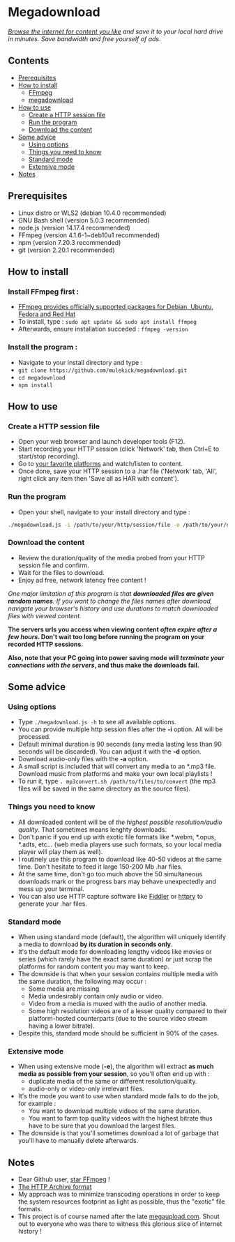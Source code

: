 # Megadownload

*[Browse the internet for content you like](https://raw.githubusercontent.com/mulekick/megadownload/master/platforms.list) and save it to your local hard drive in minutes. Save bandwidth and free yourself of ads.*

## Contents
- [Prerequisites](#prerequisites)
- [How to install](#how-to-install)
    - [FFmpeg](#install-ffmpeg-first)
    - [megadownload](#install-the-program)
- [How to use](#how-to-use)
    - [Create a HTTP session file](#create-a-http-session-file)
    - [Run the program](#run-the-program)
    - [Download the content](#download-the-content)
- [Some advice](#some-advice)
    - [Using options](#using-options)
    - [Things you need to know](#things-you-need-to-know)
    - [Standard mode](#standard-mode)
    - [Extensive mode](#extensive-mode)
- [Notes](#notes)

## Prerequisites
   - Linux distro or WLS2 (debian 10.4.0 recommended)
   - GNU Bash shell (version 5.0.3 recommended)
   - node.js (version 14.17.4 recommended)
   - FFmpeg (version  4.1.6-1~deb10u1 recommended)
   - npm (version 7.20.3 recommended)
   - git (version 2.20.1 recommended)

## How to install

### Install FFmpeg first :
   - [FFmpeg provides officially supported packages for Debian, Ubuntu, Fedora and Red Hat](https://ffmpeg.org/download.html)
   - To install, type : `sudo apt update && sudo apt install ffmpeg`
   - Afterwards, ensure installation succeded : `ffmpeg -version`

### Install the program :
   - Navigate to your install directory and type :
   - `git clone https://github.com/mulekick/megadownload.git`
   - `cd megadownload`
   - `npm install`

## How to use

### Create a HTTP session file
   - Open your web browser and launch developer tools (F12).
   - Start recording your HTTP session (click 'Network' tab, then Ctrl+E to start/stop recording).
   - Go to [your favorite platforms](https://raw.githubusercontent.com/mulekick/megadownload/master/platforms.list) and watch/listen to content.
   - Once done, save your HTTP session to a .har file ('Network' tab, 'All', right click any item then 'Save all as HAR with content').

### Run the program
   - Open your shell, navigate to your install directory and type :
```bash
./megadownload.js -i /path/to/your/http/session/file -o /path/to/your/download/directory
```

### Download the content
   - Review the duration/quality of the media probed from your HTTP session file and confirm.
   - Wait for the files to download.
   - Enjoy ad free, network latency free content !

*One major limitation of this program is that **_downloaded files are given random names_**. If you want to change the files names after download, navigate your browser's history and use durations to match downloaded files with viewed content.*

**The servers urls you access when viewing content _often expire after a few hours_. Don't wait too long before running the program on your recorded HTTP sessions.**

**Also, note that your PC going into power saving mode will _terminate your connections with the servers_, and thus make the downloads fail.**

## Some advice

### Using options
   - Type `./megadownload.js -h` to see all available options.
   - You can provide multiple http session files after the **-i** option. All will be processed.
   - Default minimal duration is 90 seconds (any media lasting less than 90 seconds will be discarded). You can adjust it with the **-d** option.
   - Download audio-only files with the **-a** option.
   - A small script is included that will convert any media to an *.mp3 file. Download music from platforms and make your own local playlists !
   - To run it, type `. mp3convert.sh /path/to/files/to/convert` (the mp3 files will be saved in the same directory as the source files).

### Things you need to know
   - All downloaded content will be of *the highest possible resolution/audio quality*. That sometimes means lenghty downloads.
   - Don't panic if you end up with exotic file formats like *.webm, *.opus, *.adts, etc... (web media players use such formats, so your local media player will play them as well).
   - I routinely use this program to download like 40-50 videos at the same time. Don't hesitate to feed it large 150-200 Mb .har files.
   - At the same time, don't go too much above the 50 simultaneous downloads mark or the progress bars may behave unexpectedly and mess up your terminal.
   - You can also use HTTP capture software like [Fiddler](https://www.telerik.com/fiddler) or [httpry](https://linux.die.net/man/1/httpry) to generate your .har files.

### Standard mode
   - When using standard mode (default), the algorithm will uniquely identify a media to download **by its duration in seconds only**.
   - It's the default mode for downloading lengthy videos like movies or series (which rarely have the exact same duration) or just scrap the platforms for random content you may want to keep.
   - The downside is that when your session contains multiple media with the same duration, the following may occur :
     - Some media are missing
     - Media undesirably contain only audio or video. 
     - Video from a media is muxed with the audio of another media.
     - Some high resolution videos are of a lesser quality compared to their platform-hosted counterparts (due to the source video stream having a lower bitrate).
   - Despite this, standard mode should be sufficient in 90% of the cases.

### Extensive mode
   - When using extensive mode (**-e**), the algorithm will extract **as much media as possible from your session**, so you'll often end up with :
     - duplicate media of the same or different resolution/quality.
     - audio-only or video-only irrelevant files.
   - It's the mode you want to use when standard mode fails to do the job, for example :
     - You want to download multiple videos of the same duration.
     - You want to farm top quality videos with the highest bitrate thus have to be sure that you download the largest files.
   - The downside is that you'll sometimes download a lot of garbage that you'll have to manually delete afterwards.

## Notes
- Dear Github user, [star FFmpeg](https://github.com/FFmpeg/FFmpeg) !
- [The HTTP Archive format](https://en.wikipedia.org/wiki/HAR_(file_format))
- My approach was to minimize transcoding operations in order to keep the system resources footprint as light as possible, thus the "exotic" file formats.
- This project is of course named after the late [megaupload.com](https://en.wikipedia.org/wiki/Megaupload). Shout out to everyone who was there to witness this glorious slice of internet history !

